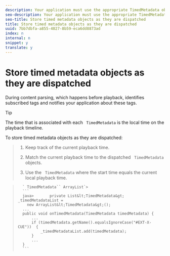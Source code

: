 ```yaml
---
description: Your application must use the appropriate TimedMetadata objects at the appropriate times.
seo-description: Your application must use the appropriate TimedMetadata objects at the appropriate times.
seo-title: Store timed metadata objects as they are dispatched
title: Store timed metadata objects as they are dispatched
uuid: 7bb7dbfa-a855-4027-8b59-eca6dd8873ad
index: n
internal: n
snippet: y
translate: y
---
```


# Store timed metadata objects as they are dispatched

During content parsing, which happens before playback,  <!-- PH element: phrases/primetime-sdk-name --> identifies subscribed tags and notifies your application about these tags.

>[!TIP]
>
>The time that is associated with each ` TimedMetadata` is the local time on the playback timeline. 

To store timed metadata objects as they are dispatched:

>1. Keep track of the current playback time.
>1. Match the current playback time to the dispatched ` TimedMetadata` objects.
>
>1. Use the ` TimedMetadata` where the start time equals the current local playback time.
>

>       ` TimedMetadata`` ArrayList`>    
>       ```
>       java>       private List&lt;TimedMetadata&gt; _timedMetadataList =  
>         new ArrayList&lt;TimedMetadata&gt;(); 
>       ... 
>       public void onTimedMetadata(TimedMetadata timedMetadata) { 
>           ... 
>           if (timedMetadata.getName().equalsIgnoreCase("#EXT-X-CUE"))  { 
>               _timedMetadataList.add(timedMetadata); 
>           } 
>           ... 
>       }
>       ```
